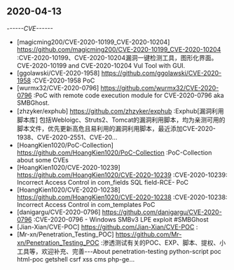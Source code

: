 ## 2020-04-13
*------CVE------*
* [magicming200/CVE-2020-10199_CVE-2020-10204]
https://github.com/magicming200/CVE-2020-10199_CVE-2020-10204
:CVE-2020-10199、CVE-2020-10204漏洞一键检测工具，图形化界面。CVE-2020-10199 and CVE-2020-10204 Vul Tool with GUI.
* [ggolawski/CVE-2020-1958]
https://github.com/ggolawski/CVE-2020-1958
:CVE-2020-1958 PoC
* [wurmx32/CVE-2020-0796]
https://github.com/wurmx32/CVE-2020-0796
:PoC with remote code execution module for CVE-2020-0796 aka SMBGhost.
* [zhzyker/exphub]
https://github.com/zhzyker/exphub
:Exphub[漏洞利用脚本库] 包括Webloigc、Struts2、Tomcat的漏洞利用脚本，均为亲测可用的脚本文件，优先更新高危且易利用的漏洞利用脚本，最近添加CVE-2020-1938、CVE-2020-2551、CVE-20…
* [HoangKien1020/PoC-Collection]
https://github.com/HoangKien1020/PoC-Collection
:PoC-Collection about some CVEs
* [HoangKien1020/CVE-2020-10239]
https://github.com/HoangKien1020/CVE-2020-10239
:CVE-2020-10239: Incorrect Access Control in com_fields SQL field-RCE- PoC
* [HoangKien1020/CVE-2020-10238]
https://github.com/HoangKien1020/CVE-2020-10238
:CVE-2020-10238: Incorrect Access Control in com_templates PoC
* [danigargu/CVE-2020-0796]
https://github.com/danigargu/CVE-2020-0796
:CVE-2020-0796 - Windows SMBv3 LPE exploit #SMBGhost
* [Jian-Xian/CVE-POC]
https://github.com/Jian-Xian/CVE-POC
:
* [Mr-xn/Penetration_Testing_POC]
https://github.com/Mr-xn/Penetration_Testing_POC
:渗透测试有关的POC、EXP、脚本、提权、小工具等，欢迎补充、完善---About penetration-testing python-script poc html-poc getshell csrf xss cms php-ge…
